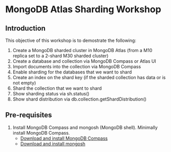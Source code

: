 # MongoDB Atlas Sharding Workshop

## Introduction
This objective of this workshop is to demostrate the following:
1.  Create a MongoDB sharded cluster in MongoDB Atlas (from a M10 replica set to a 2-shard M30 sharded cluster)
2.  Create a database and collection via MongoDB Compass or Atlas UI
3.  Import documents into the collection via MongoDB Compass
4.  Enable sharding for the databases that we want to shard
5.  Create an index on the shard key (if the sharded collection has data or is not empty)
6.  Shard the collection that we want to shard
7.  Show sharding status via sh.status()
8.  Show shard distribution via db.collection.getShardDistribution()

## Pre-requisites
1.  Install MongoDB Compass and mongosh (MongoDB shell).  Minimally install MongoDB Compass.
    - [Download and install MongoDB Compass](https://www.mongodb.com/try/download/compass)
    - [Download and install mongosh](https://www.mongodb.com/try/download/shell)






